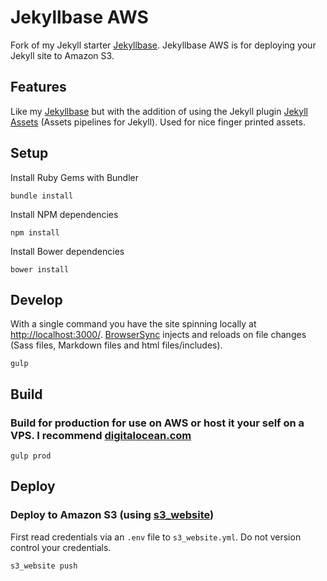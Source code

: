 # Jekyllbase AWS

Fork of my Jekyll starter [Jekyllbase](https://github.com/urre/jekyllbase). Jekyllbase AWS is for deploying your Jekyll site to Amazon S3. 

## Features

Like my [Jekyllbase](https://github.com/urre/jekyllbase) but with the addition of using the Jekyll plugin [Jekyll Assets](https://github.com/jekyll-assets/jekyll-assets) (Assets pipelines for Jekyll). Used for nice finger printed assets.

## Setup

Install Ruby Gems with Bundler

	bundle install 

Install NPM dependencies

	npm install

Install Bower dependencies

	bower install

## Develop

With a single command you have the site spinning locally at [http://localhost:3000/](http://localhost:3000/). [BrowserSync](http://www.browsersync.io) injects and reloads on file changes (Sass files, Markdown files and html files/includes).

    gulp

## Build

### Build for production for use on AWS or host it your self on a VPS. I recommend [digitalocean.com](http://digitalocean.com)

	gulp prod


## Deploy

### Deploy to Amazon S3 (using [s3_website](https://github.com/laurilehmijoki/s3_website))

First read credentials via an ``.env`` file to ``s3_website.yml``. Do not version control your credentials.

	s3_website push
